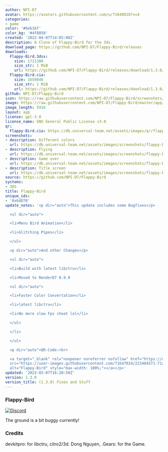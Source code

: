 ```yaml
---
author: NPI-D7
avatar: https://avatars.githubusercontent.com/u/71648010?v=4
categories:
- game
color: '#6eb16f'
color_bg: '#4f8050'
created: '2022-04-07T14:05:08Z'
description: A Clone of Flappy-Bird for the 3ds.
download_page: https://github.com/NPI-D7/Flappy-Bird/releases
downloads:
  Flappy-Bird.3dsx:
    size: 1721300
    size_str: 1 MiB
    url: https://github.com/NPI-D7/Flappy-Bird/releases/download/1.3.0/Flappy-Bird.3dsx
  Flappy-Bird.cia:
    size: 1659840
    size_str: 1 MiB
    url: https://github.com/NPI-D7/Flappy-Bird/releases/download/1.3.0/Flappy-Bird.cia
github: NPI-D7/Flappy-Bird
icon: https://raw.githubusercontent.com/NPI-D7/Flappy-Bird/screenshots/app/icon.png
image: https://raw.githubusercontent.com/NPI-D7/Flappy-Bird/master/app/banner.png
image_length: 5916
layout: app
license: gpl-3.0
license_name: GNU General Public License v3.0
qr:
  Flappy-Bird.cia: https://db.universal-team.net/assets/images/qr/flappy-bird-cia.png
screenshots:
- description: Different colors
  url: https://db.universal-team.net/assets/images/screenshots/flappy-bird/different-colors.png
- description: Flying
  url: https://db.universal-team.net/assets/images/screenshots/flappy-bird/flying.png
- description: Game over
  url: https://db.universal-team.net/assets/images/screenshots/flappy-bird/game-over.png
- description: Title screen
  url: https://db.universal-team.net/assets/images/screenshots/flappy-bird/title-screen.png
source: https://github.com/NPI-D7/Flappy-Bird
systems:
- 3DS
title: Flappy-Bird
unique_ids:
- '0x64D70'
update_notes: '<p dir="auto">This update includes some Bugfixes</p>

  <ul dir="auto">

  <li>Menu Bird Animation</li>

  <li>Glitching Pipes</li>

  </ul>

  <p dir="auto">And other Changes</p>

  <ul dir="auto">

  <li>Build with latest libctru</li>

  <li>Moved to RenderD7 0.9.0

  <ul dir="auto">

  <li>Faster Color Convertation</li>

  <li>latest libctru</li>

  <li>No more slow Fps cheat lol</li>

  </ul>

  </li>

  </ul>

  <p dir="auto">QR-Code:<br>

  <a target="_blank" rel="noopener noreferrer nofollow" href="https://user-images.githubusercontent.com/71647024/223484571-71a778c6-c30f-4e9c-90be-206814ee9f62.png"><img
  src="https://user-images.githubusercontent.com/71647024/223484571-71a778c6-c30f-4e9c-90be-206814ee9f62.png"
  alt="Flappy-Bird" style="max-width: 100%;"></a></p>'
updated: '2023-03-07T16:20:50Z'
version: 1.3.0
version_title: (1.3.0) Fixes and Stuff
---
```

### Flappy-Bird 
[![Discord](https://img.shields.io/discord/961610973066702889?style=for-the-badge)](https://discord.gg/XuX6EN8dyt)

The ground is a bit buggy currently!


### Credits
devkitpro: for libctru, citro2/3d.
Dong Nguyen, .Gears: for the Game.